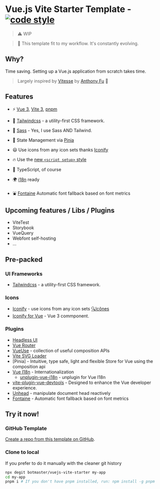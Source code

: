 # Vue.js Vite Starter Template - [![code style](https://antfu.me/badge-code-style.svg)](https://github.com/antfu/eslint-config)

> ⚠️ WIP

> 📢 This template fit to my workflow. It's constantly evolving.

## Why?
Time saving. Setting up a Vue.js application from scratch takes time.

> Largely inspired by [Vitesse](https://github.com/antfu/vitesse) by [Anthony Fu](https://github.com/antfu) 🙏

## Features

- ⚡️ [Vue 3](https://github.com/vuejs/core), [Vite 3](https://github.com/vitejs/vite), [pnpm](https://pnpm.io/)

- 🎨 [Tailwindcss](https://tailwindcss.com/) -  a utility-first CSS framework.

- 📜 [Sass](https://sass-lang.com/) - Yes, I use Sass AND Tailwind.

- 🍍 State Management via [Pinia](https://pinia.vuejs.org/)

- 😃 Use icons from any icon sets thanks [Iconify]([https://github.com/antfu/unocss/tree/main/packages/preset-icons](https://iconify.design/))

- 🔥 Use the [new `<script setup>` style](https://github.com/vuejs/rfcs/pull/227)

- 🦾 TypeScript, of course

- 🌍 [i18n](https://github.com/botmaster/vuejs-vite-starter/tree/main/src/locales) ready

- ⛲️ [Fontaine](https://github.com/danielroe/fontaine) Automatic font fallback based on font metrics

## Upcoming features / Libs / Plugins

- ViteTest
- Storybook
- VueQuery
- Webfont self-hosting
- ...

## Pre-packed

### UI Frameworks

- [Tailwindcss](https://tailwindcss.com/) - a utility-first CSS framework.

### Icons

- [Iconify](https://iconify.design) - use icons from any icon sets [🔍Icônes](https://icones.netlify.app/)
- [Iconify for Vue](https://iconify.design/docs/icon-components/vue/) - Vue 3 commponent.

### Plugins

- [Headless UI](https://headlessui.com/)
- [Vue Router](https://github.com/vuejs/vue-router)
- [VueUse](https://github.com/antfu/vueuse) - collection of useful composition APIs
- [Vite SVG Loader](https://github.com/jpkleemans/vite-svg-loader#vite-svg-loader)
- [Pinia] - Intuitive, type safe, light and flexible Store for Vue using the composition api
- [Vue I18n](https://vue-i18n.intlify.dev/) - Internationalization
  - [unplugin-vue-i18n](https://github.com/intlify/bundle-tools/tree/main/packages/unplugin-vue-i18n) - unplugin for Vue I18n
- [vite-plugin-vue-devtools](https://github.com/webfansplz/vite-plugin-vue-devtools) - Designed to enhance the Vue developer experience.
- [Unhead](https://unhead.unjs.io/) - manipulate document head reactively
- [Fontaine](https://github.com/danielroe/fontaine) - Automatic font fallback based on font metrics

## Try it now!

### GitHub Template

[Create a repo from this template on GitHub](https://github.com/botmaster/vuejs-vite-starter/generate).

### Clone to local

If you prefer to do it manually with the cleaner git history

```bash
npx degit botmaster/vuejs-vite-starter my-app
cd my-app
pnpm i # If you don't have pnpm installed, run: npm install -g pnpm
```
